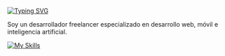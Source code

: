 <a href="https://git.io/typing-svg"><img src="https://readme-typing-svg.demolab.com?font=Fira+Code&pause=1000&width=435&lines=EliDevOsDM" alt="Typing SVG" /></a>

Soy un desarrollador freelancer especializado en desarrollo web, móvil e inteligencia artificial.



[![My Skills](https://skillicons.dev/icons?i=js,html,css,wasm)](https://skillicons.dev)

